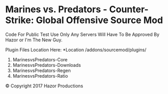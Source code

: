 # Marines vs. Predators - Counter-Strike: Global Offensive Source Mod

Code For Public Test Use Only Any Servers Will Have To Be Approved By Hazor or I'm The New Guy.

Plugin Files Location Here:
*Location /addons/sourcemod/plugins/

1. MarinesvsPredators-Core
2. MarinesvsPredators-Downloads
3. MarinesvsPredators-Regen
4. MarinesvsPredators-Ratio

© Copyright 2017 Hazor Productions

